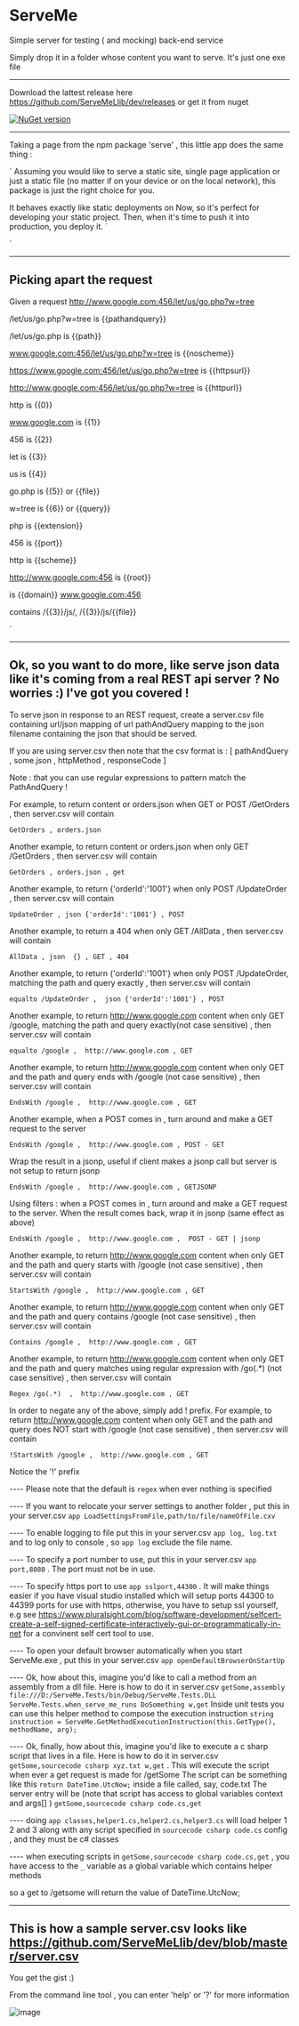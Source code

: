 # ServeMe
Simple server for testing ( and mocking) back-end service


Simply drop it in a folder whose content you want to serve. It's just one exe file 

----

Download the lattest release here https://github.com/ServeMeLlib/dev/releases or get it from nuget 

[![NuGet version](https://badge.fury.io/nu/serveme.svg)](https://badge.fury.io/nu/serveme)


----

Taking a page from the npm package 'serve' , this little app does the same thing :

`
Assuming you would like to serve a static site, single page application or just a static file (no matter if on your device or on the local network), this package is just the right choice for you.

It behaves exactly like static deployments on Now, so it's perfect for developing your static project. Then, when it's time to push it into production, you deploy it.
`

`

----
Picking apart the request
----

Given a request http://www.google.com:456/let/us/go.php?w=tree

/let/us/go.php?w=tree is {{pathandquery}}

/let/us/go.php is {{path}}

www.google.com:456/let/us/go.php?w=tree is {{noscheme}}

https://www.google.com:456/let/us/go.php?w=tree is {{httpsurl}}

http://www.google.com:456/let/us/go.php?w=tree is  {{httpurl}}

http is {{0}} 

www.google.com is {{1}} 

456 is {{2}} 

let is {{3}} 

us is {{4}} 

go.php is {{5}} or {{file}}

w=tree is {{6}} or {{query}}

php is {{extension}}

456 is {{port}}

http is {{scheme}}


http://www.google.com:456 is {{root}}



is {{domain}} www.google.com:456

contains /{{3}}/js/, /{{3}}/js/{{file}}

`

----
Ok, so you want to do more, like serve json data like it's coming from a real REST api server ? No worries :) I've got you covered !
----

To serve json in response to an REST request, create a server.csv file containing url/json mapping of url pathAndQuery mapping to the json filename containing the json that should be served.

If you are using server.csv then note that the csv format is :
[ pathAndQuery , some.json , httpMethod  , responseCode ]

Note : that you can use regular expressions to pattern match the PathAndQuery !

For example, to return content or orders.json when GET or POST /GetOrders , then server.csv will contain 

`GetOrders , orders.json`

Another example, to return content or orders.json when only GET /GetOrders , then server.csv will contain 

`GetOrders , orders.json , get`

Another example, to return {'orderId':'1001'}  when only POST /UpdateOrder , then server.csv will contain 

`UpdateOrder , json {'orderId':'1001'} , POST`

Another example, to return a 404  when only GET /AllData , then server.csv will contain 

`AllData , json  {} , GET , 404`

Another example, to return {'orderId':'1001'}  when only POST /UpdateOrder, matching the path and query exactly , then server.csv will contain 

`equalto /UpdateOrder ,  json {'orderId':'1001'} , POST`

Another example, to return http://www.google.com content  when only GET /google, matching the path and query exactly(not case sensitive) , then server.csv will contain

`equalto /google ,  http://www.google.com , GET`
 
Another example, to return http://www.google.com content  when only GET and the path and query ends with /google (not case sensitive) , then server.csv will contain 

`EndsWith /google ,  http://www.google.com , GET`     
 
Another example, when a POST comes in , turn around and make a GET request to the server 

`EndsWith /google ,  http://www.google.com , POST - GET` 
 
Wrap the result in a jsonp, useful if client makes a jsonp call but server is not setup to return jsonp 

`EndsWith /google ,  http://www.google.com , GETJSONP` 
 
Using filters : when a POST comes in , turn around and make a GET request to the server. When the result comes back, wrap it in jsonp (same effect as above) 

`EndsWith /google ,  http://www.google.com ,  POST - GET | jsonp` 

Another example, to return http://www.google.com content  when only GET and the path and query starts with /google (not case sensitive) , then server.csv will contain 

`StartsWith /google ,  http://www.google.com , GET` 
 
Another example, to return http://www.google.com content  when only GET and the path and query contains /google (not case sensitive) , then server.csv will contain 

`Contains /google ,  http://www.google.com , GET` 

Another example, to return http://www.google.com content  when only GET and the path and query matches using regular expression with /go(.*) (not case sensitive) , then server.csv will contain 

`Regex /go(.*)  ,  http://www.google.com , GET` 

In order to negate any of the above, simply add ! prefix. For example,
to return http://www.google.com content  when only GET and the path and query does NOT start with /google (not case sensitive) , then server.csv will contain 

`!StartsWith /google ,  http://www.google.com , GET` 

 Notice the '!' prefix

---- Please note that the default is `regex` when ever nothing is specified

---- If you want to relocate your server settings to another folder , put this in your server.csv `app LoadSettingsFromFile,path/to/file/nameOfFile.cxv`

---- To enable logging to file put this in your server.csv `app log, log.txt` and to log only to console , so `app log` exclude the file name.

---- To specify a port number to use, put this in your server.csv `app port,8080` . The port must not be in use.

---- To specify https port to use `app sslport,44300` . It will make things easier if you have visual studio installed which will setup ports 44300 to 44399 ports for use with https, otherwise, you have to setup ssl yourself, e.g see https://www.pluralsight.com/blog/software-development/selfcert-create-a-self-signed-certificate-interactively-gui-or-programmatically-in-net  for a convinent self cert tool to use.


---- To open your default browser automatically when you start ServeMe.exe , put this in your server.csv `app openDefaultBrowserOnStartUp`

---- Ok, how about this, imagine you'd like to call a method from an assembly from a dll file. Here is how to do it in server.csv `getSome,assembly file:///D:/ServeMe.Tests/bin/Debug/ServeMe.Tests.DLL ServeMe.Tests.when_serve_me_runs DoSomething w,get` Inside unit tests you can use this helper method to compose the execution instruction `string instruction = ServeMe.GetMethodExecutionInstruction(this.GetType(), methodName, arg);`

---- Ok, finally, how about this, imagine you'd like to execute a c sharp script that lives in a file. Here is how to do it in server.csv `getSome,sourcecode csharp xyz.txt w,get` . This will execute the script when ever a get request is made for /getSome
The script can be something like this
`return DateTime.UtcNow;` inside a file called, say, code.txt
The server entry will be (note that script has access to global variables context and args[] )
`getSome,sourcecode csharp code.cs,get`

---- doing `app classes,helper1.cs,helper2.cs,helper3.cs` will load helper 1 2 and 3  along with any script specified in `sourcecode csharp code.cs` config , and they must be c# classes



---- when executing scripts in `getSome,sourcecode csharp code.cs,get` , you have access to the `_` variable as a global variable which contains helper methods

so a get to /getsome will return the value of  DateTime.UtcNow;



----
This is how a sample server.csv looks like https://github.com/ServeMeLlib/dev/blob/master/server.csv
----
You get the gist :)

From the command line tool , you can enter 'help' or '?' for more information

![image](https://user-images.githubusercontent.com/2102748/52176540-fd398c80-2768-11e9-8dee-5283dea26614.png)
